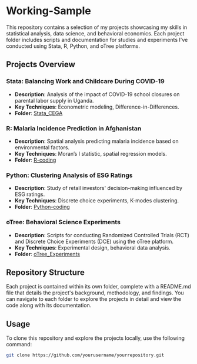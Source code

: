 # Working-Sample

This repository contains a selection of my projects showcasing my skills in statistical analysis, data science, and behavioral economics. Each project folder includes scripts and documentation for studies and experiments I've conducted using Stata, R, Python, and oTree platforms.

## Projects Overview

### Stata: Balancing Work and Childcare During COVID-19
- **Description**: Analysis of the impact of COVID-19 school closures on parental labor supply in Uganda.
- **Key Techniques**: Econometric modeling, Difference-in-Differences.
- **Folder**: [Stata_CEGA](/Stata_CEGA)

### R: Malaria Incidence Prediction in Afghanistan
- **Description**: Spatial analysis predicting malaria incidence based on environmental factors.
- **Key Techniques**: Moran’s I statistic, spatial regression models.
- **Folder**: [R-coding](/R-coding)

### Python: Clustering Analysis of ESG Ratings
- **Description**: Study of retail investors' decision-making influenced by ESG ratings.
- **Key Techniques**: Discrete choice experiments, K-modes clustering.
- **Folder**: [Python-coding](/Python-coding)

### oTree: Behavioral Science Experiments
- **Description**: Scripts for conducting Randomized Controlled Trials (RCT) and Discrete Choice Experiments (DCE) using the oTree platform.
- **Key Techniques**: Experimental design, behavioral data analysis.
- **Folder**: [oTree_Experiments](/oTree_Experiments)

## Repository Structure
Each project is contained within its own folder, complete with a README.md file that details the project's background, methodology, and findings. You can navigate to each folder to explore the projects in detail and view the code along with its documentation.

## Usage
To clone this repository and explore the projects locally, use the following command:
```bash
git clone https://github.com/yourusername/yourrepository.git
